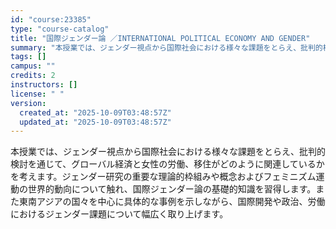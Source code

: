 ```yaml
---
id: "course:23385"
type: "course-catalog"
title: "国際ジェンダー論 ／INTERNATIONAL POLITICAL ECONOMY AND GENDER"
summary: "本授業では、ジェンダー視点から国際社会における様々な課題をとらえ、批判的検討を通じて、グローバル経済と女性の労働、移住がどのように関連しているかを考えます。ジェンダー研究の重要な理論的枠組みや概念およびフェミニズム運動の世界的動向について触…"
tags: []
campus: ""
credits: 2
instructors: []
license: " "
version:
  created_at: "2025-10-09T03:48:57Z"
  updated_at: "2025-10-09T03:48:57Z"
---
```


本授業では、ジェンダー視点から国際社会における様々な課題をとらえ、批判的検討を通じて、グローバル経済と女性の労働、移住がどのように関連しているかを考えます。ジェンダー研究の重要な理論的枠組みや概念およびフェミニズム運動の世界的動向について触れ、国際ジェンダー論の基礎的知識を習得します。また東南アジアの国々を中心に具体的な事例を示しながら、国際開発や政治、労働におけるジェンダー課題について幅広く取り上げます。
